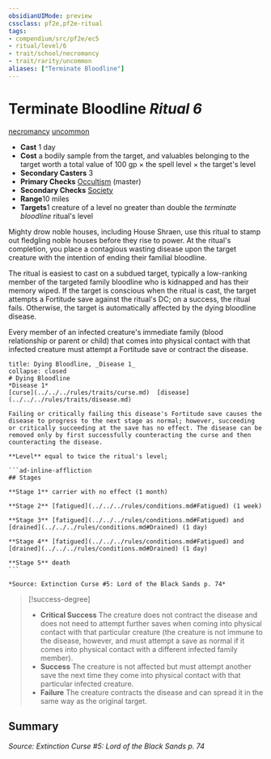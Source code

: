 ```yaml
---
obsidianUIMode: preview
cssclass: pf2e,pf2e-ritual
tags:
- compendium/src/pf2e/ec5
- ritual/level/6
- trait/school/necromancy
- trait/rarity/uncommon
aliases: ["Terminate Bloodline"]
---
```

# Terminate Bloodline *Ritual 6*  
[necromancy](necromancy.md)  [uncommon](uncommon.md)  

- **Cast** 1 day
- **Cost** a bodily sample from the target, and valuables belonging to the target worth a total value of 100 gp × the spell level × the target's level
- **Secondary Casters** 3
- **Primary Checks** [Occultism](../../skills.md#Occultism) (master)
- **Secondary Checks** [Society](../../skills.md#Society)
- **Range**10 miles
- **Targets**1 creature of a level no greater than double the _terminate bloodline_ ritual's level

Mighty drow noble houses, including House Shraen, use this ritual to stamp out fledgling noble houses before they rise to power. At the ritual's completion, you place a contagious wasting disease upon the target creature with the intention of ending their familial bloodline.

The ritual is easiest to cast on a subdued target, typically a low-ranking member of the targeted family bloodline who is kidnapped and has their memory wiped. If the target is conscious when the ritual is cast, the target attempts a Fortitude save against the ritual's DC; on a success, the ritual fails. Otherwise, the target is automatically affected by the dying bloodline disease.

Every member of an infected creature's immediate family (blood relationship or parent or child) that comes into physical contact with that infected creature must attempt a Fortitude save or contract the disease.

````ad-embed-affliction
title: Dying Bloodline, _Disease 1_
collapse: closed
# Dying Bloodline
*Disease 1*  
[curse](../../../rules/traits/curse.md)  [disease](../../../rules/traits/disease.md)  

Failing or critically failing this disease's Fortitude save causes the disease to progress to the next stage as normal; however, succeeding or critically succeeding at the save has no effect. The disease can be removed only by first successfully counteracting the curse and then counteracting the disease.

**Level** equal to twice the ritual's level;

```ad-inline-affliction
## Stages

**Stage 1** carrier with no effect (1 month)

**Stage 2** [fatigued](../../../rules/conditions.md#Fatigued) (1 week)

**Stage 3** [fatigued](../../../rules/conditions.md#Fatigued) and [drained](../../../rules/conditions.md#Drained) (1 day)

**Stage 4** [fatigued](../../../rules/conditions.md#Fatigued) and [drained](../../../rules/conditions.md#Drained) (1 day)

**Stage 5** death
```

*Source: Extinction Curse #5: Lord of the Black Sands p. 74*
````

> [!success-degree] 
> - **Critical Success** The creature does not contract the disease and does not need to attempt further saves when coming into physical contact with that particular creature (the creature is not immune to the disease, however, and must attempt a save as normal if it comes into physical contact with a different infected family member).
> - **Success** The creature is not affected but must attempt another save the next time they come into physical contact with that particular infected creature.
> - **Failure** The creature contracts the disease and can spread it in the same way as the original target.


## Summary

*Source: Extinction Curse #5: Lord of the Black Sands p. 74*
